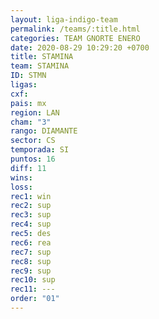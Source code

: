```yaml
---
layout: liga-indigo-team
permalink: /teams/:title.html
categories: TEAM GNORTE ENERO
date: 2020-08-29 10:29:20 +0700
title: STAMINA
team: STAMINA
ID: STMN
ligas: 
cxf: 
pais: mx
region: LAN
cham: "3"
rango: DIAMANTE
sector: CS
temporada: SI
puntos: 16
diff: 11
wins: 
loss: 
rec1: win
rec2: sup
rec3: sup
rec4: sup
rec5: des
rec6: rea
rec7: sup
rec8: sup
rec9: sup
rec10: sup
rec11: ---
order: "01"
---
```



